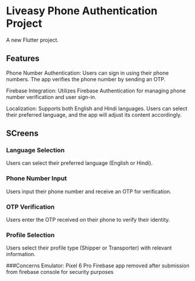 # Liveasy Phone Authentication Project

A new Flutter project.

## Features
Phone Number Authentication: Users can sign in using their phone numbers. The app verifies the phone number by sending an OTP.

Firebase Integration: Utilizes Firebase Authentication for managing phone number verification and user sign-in.

Localization: Supports both English and Hindi languages. Users can select their preferred language, and the app will adjust its content accordingly.

## SCreens

### Language Selection
Users can select their preferred language (English or Hindi).

### Phone Number Input
Users input their phone number and receive an OTP for verification.

### OTP Verification
Users enter the OTP received on their phone to verify their identity.

### Profile Selection
Users select their profile type (Shipper or Transporter) with relevant information.

###Concerns
Emulator: Pixel 6 Pro
Firebase app removed after submission from firebase console for security purposes

